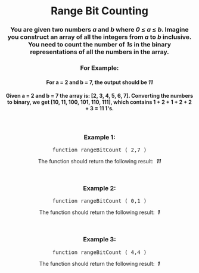 <div align = 'center'>

# Range Bit Counting

</div>

<div align = 'center'>

<h3>You are given two numbers <em>a</em> and <em>b</em> where <em>0 ≤ a ≤ b</em>. Imagine you construct an array of all the integers from <em>a</em> to <em>b</em> inclusive. You need to count the number of <em>1s</em> in the binary representations of all the numbers in the array.</h3>

<h3>For Example:</h3>

<h4>For a = 2 and b = 7, the output should be <em><strong>11</strong></em></h4>

<h4>Given a = 2 and b = 7 the array is: [2, 3, 4, 5, 6, 7]. Converting the numbers to binary, we get [10, 11, 100, 101, 110, 111], which contains 1 + 2 + 1 + 2 + 2 + 3 = 11 1's.</h4>

<br>

<h3>Example 1:</h3>

<pre>function rangeBitCount&nbsp;(&nbsp;2,7&nbsp;)</pre>

<p>The function should return the following result: &nbsp;<strong><em>11</em></strong></p>

<br>

<h3>Example 2:</h3>

<pre>function rangeBitCount&nbsp;(&nbsp;0,1&nbsp;)</pre>

<p>The function should return the following result: &nbsp;<strong><em>1</em></strong></p>

<br>

<h3>Example 3:</h3>

<pre>function rangeBitCount&nbsp;(&nbsp;4,4&nbsp;)</pre>

<p>The function should return the following result: &nbsp;<strong><em>1</em></strong></p>

</div>
